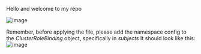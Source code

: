 Hello and welcome to my repo

![image](https://github.com/ofushtei/cco-challenge-test/assets/46541097/832e4c53-d776-46d6-8cad-fcdcc4dc9d90)

Remember, before applying the file, please add the namespace config to the *ClusterRoleBinding* object, specifically in *subjects*
It should look like this:
![image](https://github.com/ofushtei/cco-challenge-test/assets/46541097/092f094c-7ea1-4740-8548-898dd58a8495)
